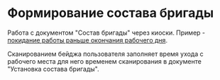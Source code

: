 **Формирование состава бригады**
================================

Работа с документом "Состав бригады" через киоски. Пример - [покидание работы раньше окончания рабочего дня](../../../../PieceworkAccounting/EarlyLeaveWork/EarlyLeaveWork.md).

Сканированием бейджа пользователя заполняет время ухода с рабочего
места для него временем сканирования в документе "Установка состава
бригады".
